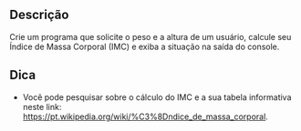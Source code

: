 ## Descrição
Crie um programa que solicite o peso e a altura de um usuário, calcule seu Índice de Massa Corporal (IMC) e exiba a situação na saída do console.

## Dica
* Você pode pesquisar sobre o cálculo do IMC e a sua tabela informativa neste link: https://pt.wikipedia.org/wiki/%C3%8Dndice_de_massa_corporal.